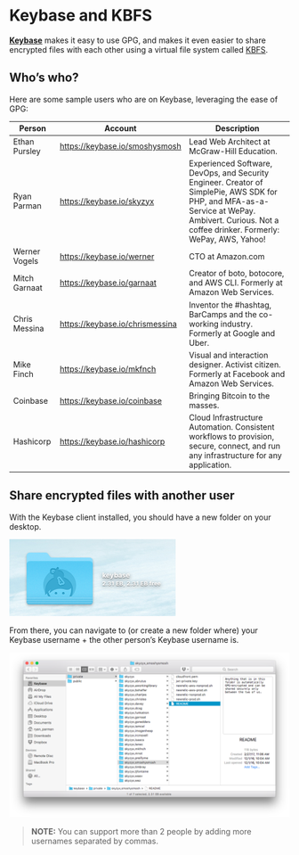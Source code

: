 # Keybase and KBFS

[**Keybase**][keybase] makes it easy to use GPG, and makes it even easier to share encrypted files with each other using a virtual file system called [KBFS][kbfs].

## Who’s who?

Here are some sample users who are on Keybase, leveraging the ease of GPG:

| Person | Account | Description |
| ------ | ------- | ----------- |
| Ethan Pursley | https://keybase.io/smoshysmosh | Lead Web Architect at McGraw-Hill Education. |
| Ryan Parman | https://keybase.io/skyzyx | Experienced Software, DevOps, and Security Engineer. Creator of SimplePie, AWS SDK for PHP, and MFA-as-a-Service at WePay. Ambivert. Curious. Not a coffee drinker. Formerly: WePay, AWS, Yahoo! |
| Werner Vogels | https://keybase.io/werner | CTO at Amazon.com |
| Mitch Garnaat | https://keybase.io/garnaat | Creator of boto, botocore, and AWS CLI. Formerly at Amazon Web Services. |
| Chris Messina | https://keybase.io/chrismessina | Inventor the #hashtag, BarCamps and the co-working industry. Formerly at Google and Uber. |
| Mike Finch | https://keybase.io/mkfnch | Visual and interaction designer. Activist citizen. Formerly at Facebook and Amazon Web Services. |
| Coinbase | https://keybase.io/coinbase | Bringing Bitcoin to the masses. |
| Hashicorp | https://keybase.io/hashicorp | Cloud Infrastructure Automation. Consistent workflows to provision, secure, connect, and run any infrastructure for any application. |

## Share encrypted files with another user

With the Keybase client installed, you should have a new folder on your desktop.

[![Keybase KBFS](keybase-kbfs.png)](keybase-kbfs.png)

From there, you can navigate to (or create a new folder where) your Keybase username + the other person’s Keybase username is.

[![Keybase Share](keybase-share.png)](keybase-share.png)

> **NOTE:** You can support more than 2 people by adding more usernames separated by commas.

  [keybase]: https://keybase.io
  [kbfs]: https://keybase.io/docs/kbfs
